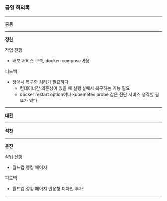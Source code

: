 ### 금일 회의록

-------

**공통**


----
**정한**

작업 진행

* 배포 서비스 구축, docker-compose 사용

피드백

* 장애시 복구와 처리가 필요하다
  * 컨테이너간 의존성이 있을 때 실행 실패시 복구하는 기능 필요
  * docker restart option이나 kubernetes probe 같은 진단 서비스 생각할 필요가 있다

-----
**대환**

-----
**석찬**


------
**윤진**

작업 진행

* 월드컵 랭킹 페이지

피드백

* 월드컵 랭킹 페이지 반응형 디자인 추가

----
